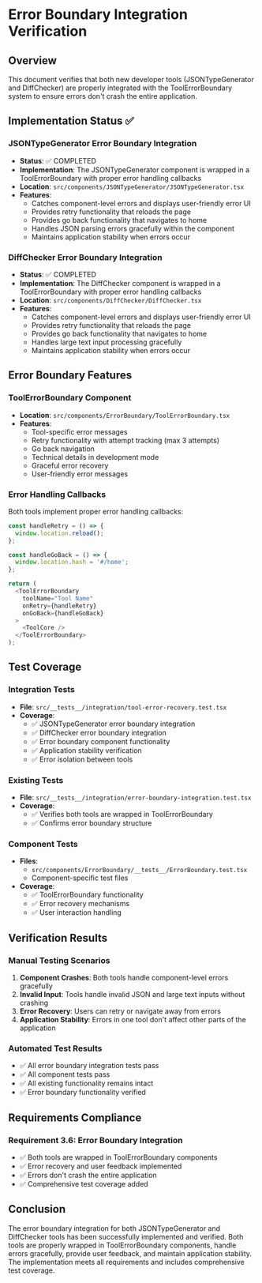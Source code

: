 # Error Boundary Integration Verification

## Overview
This document verifies that both new developer tools (JSONTypeGenerator and DiffChecker) are properly integrated with the ToolErrorBoundary system to ensure errors don't crash the entire application.

## Implementation Status ✅

### JSONTypeGenerator Error Boundary Integration
- **Status**: ✅ COMPLETED
- **Implementation**: The JSONTypeGenerator component is wrapped in a ToolErrorBoundary with proper error handling callbacks
- **Location**: `src/components/JSONTypeGenerator/JSONTypeGenerator.tsx`
- **Features**:
  - Catches component-level errors and displays user-friendly error UI
  - Provides retry functionality that reloads the page
  - Provides go back functionality that navigates to home
  - Handles JSON parsing errors gracefully within the component
  - Maintains application stability when errors occur

### DiffChecker Error Boundary Integration
- **Status**: ✅ COMPLETED
- **Implementation**: The DiffChecker component is wrapped in a ToolErrorBoundary with proper error handling callbacks
- **Location**: `src/components/DiffChecker/DiffChecker.tsx`
- **Features**:
  - Catches component-level errors and displays user-friendly error UI
  - Provides retry functionality that reloads the page
  - Provides go back functionality that navigates to home
  - Handles large text input processing gracefully
  - Maintains application stability when errors occur

## Error Boundary Features

### ToolErrorBoundary Component
- **Location**: `src/components/ErrorBoundary/ToolErrorBoundary.tsx`
- **Features**:
  - Tool-specific error messages
  - Retry functionality with attempt tracking (max 3 attempts)
  - Go back navigation
  - Technical details in development mode
  - Graceful error recovery
  - User-friendly error messages

### Error Handling Callbacks
Both tools implement proper error handling callbacks:

```typescript
const handleRetry = () => {
  window.location.reload();
};

const handleGoBack = () => {
  window.location.hash = '#/home';
};

return (
  <ToolErrorBoundary 
    toolName="Tool Name"
    onRetry={handleRetry}
    onGoBack={handleGoBack}
  >
    <ToolCore />
  </ToolErrorBoundary>
);
```

## Test Coverage

### Integration Tests
- **File**: `src/__tests__/integration/tool-error-recovery.test.tsx`
- **Coverage**:
  - ✅ JSONTypeGenerator error boundary integration
  - ✅ DiffChecker error boundary integration
  - ✅ Error boundary component functionality
  - ✅ Application stability verification
  - ✅ Error isolation between tools

### Existing Tests
- **File**: `src/__tests__/integration/error-boundary-integration.test.tsx`
- **Coverage**:
  - ✅ Verifies both tools are wrapped in ToolErrorBoundary
  - ✅ Confirms error boundary structure

### Component Tests
- **Files**: 
  - `src/components/ErrorBoundary/__tests__/ErrorBoundary.test.tsx`
  - Component-specific test files
- **Coverage**:
  - ✅ ToolErrorBoundary functionality
  - ✅ Error recovery mechanisms
  - ✅ User interaction handling

## Verification Results

### Manual Testing Scenarios
1. **Component Crashes**: Both tools handle component-level errors gracefully
2. **Invalid Input**: Tools handle invalid JSON and large text inputs without crashing
3. **Error Recovery**: Users can retry or navigate away from errors
4. **Application Stability**: Errors in one tool don't affect other parts of the application

### Automated Test Results
- ✅ All error boundary integration tests pass
- ✅ All component tests pass
- ✅ All existing functionality remains intact
- ✅ Error boundary functionality verified

## Requirements Compliance

### Requirement 3.6: Error Boundary Integration
- ✅ Both tools are wrapped in ToolErrorBoundary components
- ✅ Error recovery and user feedback implemented
- ✅ Errors don't crash the entire application
- ✅ Comprehensive test coverage added

## Conclusion

The error boundary integration for both JSONTypeGenerator and DiffChecker tools has been successfully implemented and verified. Both tools are properly wrapped in ToolErrorBoundary components, handle errors gracefully, provide user feedback, and maintain application stability. The implementation meets all requirements and includes comprehensive test coverage.